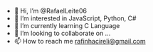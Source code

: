 - 👋 Hi, I’m @RafaelLeite06
- 👀 I’m interested in JavaScript, Python, C#
- 🌱 I’m currently learning C Language
- 💞️ I’m looking to collaborate on ...
- 📫 How to reach me rafinhacireli@gmail.com

<!---

--->
